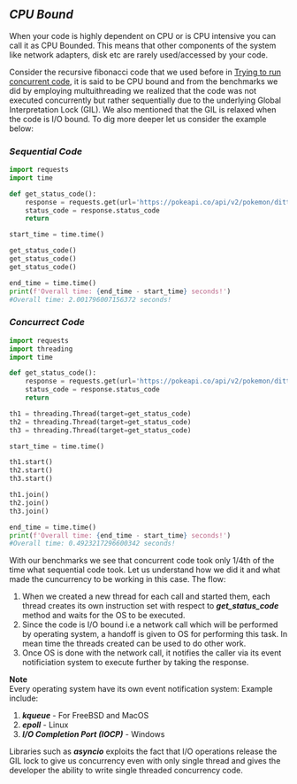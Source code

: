 ## _CPU Bound_
When your code is highly dependent on CPU or is CPU intensive you can call it as CPU Bounded. This means that other components of the system like network adapters, disk etc are rarely used/accessed by your code.

Consider the recursive fibonacci code that we used before in [Trying to run concurrent code](./01-Trying-To-Run-Concurrent-Code.md), it is said to be CPU bound and from the benchmarks we did by employing multuithreading we realized that the code was not executed concurrently but rather sequentially due to the underlying Global Interpretation Lock (GIL). We also mentioned that the GIL is relaxed when the code is I/O bound. To dig more deeper let us consider the example below:

### _Sequential Code_
```python
import requests
import time

def get_status_code():
    response = requests.get(url='https://pokeapi.co/api/v2/pokemon/ditto')
    status_code = response.status_code
    return

start_time = time.time()

get_status_code()
get_status_code()
get_status_code()

end_time = time.time()
print(f'Overall time: {end_time - start_time} seconds!')
#Overall time: 2.001796007156372 seconds!
```

### _Concurrect Code_
```python
import requests
import threading
import time

def get_status_code():
    response = requests.get(url='https://pokeapi.co/api/v2/pokemon/ditto')
    status_code = response.status_code
    return

th1 = threading.Thread(target=get_status_code)
th2 = threading.Thread(target=get_status_code)
th3 = threading.Thread(target=get_status_code)

start_time = time.time()

th1.start()
th2.start()
th3.start()

th1.join()
th2.join()
th3.join()

end_time = time.time()
print(f'Overall time: {end_time - start_time} seconds!')
#Overall time: 0.4923217296600342 seconds!
```

With our benchmarks we see that concurrent code took only 1/4th of the time what sequential code took. Let us understand how we did it and what made the cuncurrency to be working in this case. The flow:

1. When we created a new thread for each call and started them, each thread creates its own instruction set with respect to **_get_status_code_** method and waits for the OS to be executed.
2. Since the code is I/O bound i.e a network call which will be performed by operating system, a handoff is given to OS for performing this task. In mean time the threads created can be used to do other work.
3. Once OS is done with the network call, it notifies the caller via its event notificiation system to execute further by taking the response.

**Note**<br/>
Every operating system have its own event notification system: Example include:
1. **_kqueue_** - For FreeBSD and MacOS
2. **_epoll_** - Linux
3. **_I/O Completion Port (IOCP)_** - Windows

Libraries such as **_asyncio_** exploits the fact that I/O operations release the GIL lock to give us concurrency even with only single thread and gives the developer the ability to write single threaded concurrency code.